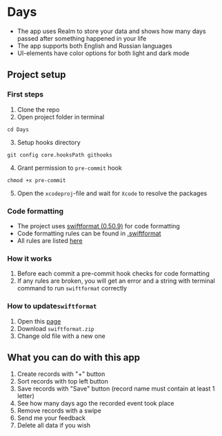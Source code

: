 # Days
- The app uses Realm to store your data and shows how many days passed after something happened in your life
- The app supports both English and Russian languages
- UI-elements have color options for both light and dark mode

## Project setup

### First steps

1. Clone the repo
2. Open project folder in terminal 
```shell
cd Days
```
3. Setup hooks directory
```shell
git config core.hooksPath githooks
```
4. Grant permission to `pre-commit` hook
```shell
chmod +x pre-commit
```
5. Open the `xcodeproj`-file and wait for `Xcode` to resolve the packages

### Code formatting

- The project uses [swiftformat (0.50.9)](https://github.com/nicklockwood/SwiftFormat) for code formatting
- Code formatting rules can be found in [.swiftformat](.swiftformat)
- All rules are listed [here](https://github.com/nicklockwood/SwiftFormat/blob/master/Rules.md)

### How it works
1. Before each commit a pre-commit hook checks for code formatting
2. If any rules are broken, you will get an error and a string with terminal command to run `swiftformat` correctly

### How to update`swiftformat`
1. Open this [page](https://github.com/nicklockwood/SwiftFormat/releases)
2. Download `swiftformat.zip`
3. Change old file with a new one

## What you can do with this app

1. Create records with "+" button
2. Sort records with top left button
3. Save records with "Save" button (record name must contain at least 1 letter)
4. See how many days ago the recorded event took place
5. Remove records with a swipe
6. Send me your feedback
7. Delete all data if you wish
